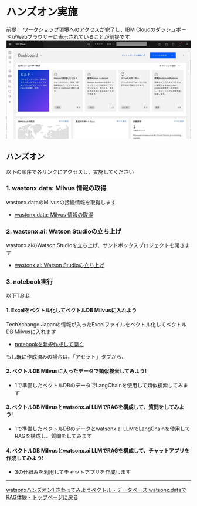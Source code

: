 # ハンズオン実施
前提：
[ワークショップ環境へのアクセス](01_techzone_use_environments.md)が完了し、IBM CloudのダッシュボードがWebブラウザーに表示されていることが前提です。
<img width="800" alt="" src="images/01_2-5-ibmcloud.jpg"><br>

## ハンズオン
以下の順序で各リンクにアクセスし、実施してください

### 1. wastonx.data: Milvus 情報の取得
wastonx.dataのMilvusの接続情報を取得します
- [wastonx.data: Milvus 情報の取得](watsonx_data_get_milvus_info.md)

### 2. wastonx.ai: Watson Studioの立ち上げ
wastonx.aiのWatson Studioを立ち上げ、サンドボックスプロジェクトを開きます
- [wastonx.ai: Watson Studioの立ち上げ](watsonx_ai_open_watson_studio.md)<br>

### 3. notebook実行
以下T.B.D.
#### 1. Excelをベクトル化してベクトルDB Milvusに入れよう<br>
TechXchange Japanの情報が入ったExcelファイルをベクトル化してベクトルDB Milvusに入れます
- [notebookを新規作成して開く](open_notebook_01.md)

もし既に作成済みの場合は、「アセット」タブから、

#### 2. ベクトルDB Milvusに入ったデータで類似検索してみよう!<br>
- 1で準備したベクトルDBのデータでLangChainを使用して類似検索してみます

#### 3. ベクトルDB Milvusとwatsonx.ai LLMでRAGを構成して、質問をしてみよう!<br>
-  1で準備したベクトルDBのデータとwatsonx.ai LLMでLangChainを使用してRAGを構成し、質問をしてみます

#### 4. ベクトルDB Milvusとwatsonx.ai LLMでRAGを構成して、チャットアプリを作成してみよう!<br>
- 3の仕組みを利用してチャットアプリを作成します

---
[watsonxハンズオン1 さわってみようベクトル・データベース watsonx.dataでRAG体験 - トップページに戻る](README.md)




